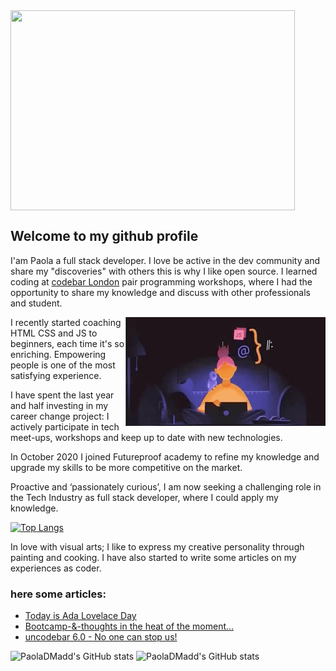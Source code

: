 <img align="center" height="320px" width="95%" src = "https://github.com/PaolaDMadd/PaolaDMadd/blob/main/myname.gif">

## Welcome to my github profile
I'am Paola a full stack developer. I love be active in the dev community and share my "discoveries" with others this is why I like open source.
I learned coding at [codebar London](https://codebar.io/) pair programming workshops, where I had the opportunity to share my knowledge and discuss with other professionals and student. 

<img align="right" src="https://github.com/PaolaDMadd/PaolaDMadd/blob/main/womancoder.gif" />

I recently started coaching HTML CSS and JS to beginners, each time it's so enriching.
Empowering people is one of the most satisfying experience.

I have spent the last year and half investing in my career change project:  I actively participate in tech meet-ups, workshops and keep up to date with new technologies. 

In October 2020 I joined Futureproof academy to refine my knowledge and upgrade my skills to be more competitive on the market.

Proactive and ‘passionately curious’, I am now seeking a challenging role in the Tech Industry as full stack developer, where I could apply my knowledge.

[![Top Langs](https://github-readme-stats.vercel.app/api/top-langs/?username=PaolaDMadd&layout=compact&langs_count=4)](https://github.com/PaolaDMadd/github-readme-stats)

In love with visual arts; I like to express my creative personality through painting and cooking.
I have also started to write some articles on my experiences as coder.

### here some articles:
- [Today is Ada Lovelace Day](https://paoladm.medium.com/today-is-ada-lovelace-day-54f6d7186f3a)
- [Bootcamp-&-thoughts in the heat of the moment…](https://paoladm.medium.com/thoughts-in-the-heat-of-the-moment-372be6ea66)
- [uncodebar 6.0 - No one can stop us!](https://medium.com/the-codelog/uncodebar-6-0-no-one-can-stop-us-5f55f853add9)

![PaolaDMadd's GitHub stats](https://github-readme-stats.vercel.app/api?username=PaolaDMadd&show_icons=true&theme=synthwave) 
![PaolaDMadd's GitHub stats](https://github-readme-stats.vercel.app/api?username=PaolaDMadd&show_icons=true&theme=synthwave&include_all_commits) 